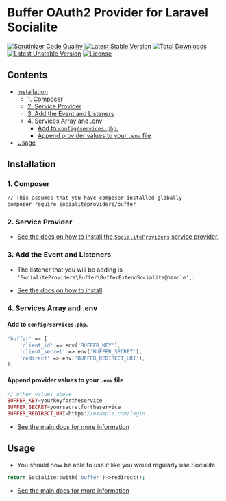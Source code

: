 # Buffer OAuth2 Provider for Laravel Socialite

[![Scrutinizer Code Quality](https://img.shields.io/scrutinizer/g/SocialiteProviders/Buffer.svg?style=flat-square)](https://scrutinizer-ci.com/g/SocialiteProviders/Buffer/?branch=master)
[![Latest Stable Version](https://img.shields.io/packagist/v/socialiteproviders/buffer.svg?style=flat-square)](https://packagist.org/packages/socialiteproviders/buffer)
[![Total Downloads](https://img.shields.io/packagist/dt/socialiteproviders/buffer.svg?style=flat-square)](https://packagist.org/packages/socialiteproviders/buffer)
[![Latest Unstable Version](https://img.shields.io/packagist/vpre/socialiteproviders/buffer.svg?style=flat-square)](https://packagist.org/packages/socialiteproviders/buffer)
[![License](https://img.shields.io/packagist/l/socialiteproviders/buffer.svg?style=flat-square)](https://packagist.org/packages/socialiteproviders/buffer)

<!-- START doctoc generated TOC please keep comment here to allow auto update -->
<!-- DON'T EDIT THIS SECTION, INSTEAD RE-RUN doctoc TO UPDATE -->
## Contents

- [Installation](#installation)
  - [1. Composer](#1-composer)
  - [2. Service Provider](#2-service-provider)
  - [3. Add the Event and Listeners](#3-add-the-event-and-listeners)
  - [4. Services Array and .env](#4-services-array-and-env)
    - [Add to `config/services.php`.](#add-to-configservicesphp)
    - [Append provider values to your `.env` file](#append-provider-values-to-your-env-file)
- [Usage](#usage)

<!-- END doctoc generated TOC please keep comment here to allow auto update -->


## Installation

### 1. Composer

```bash
// This assumes that you have composer installed globally
composer require socialiteproviders/buffer
```

### 2. Service Provider

* [See the docs on how to install the `SocialiteProviders` service provider.](https://github.com/SocialiteProviders/Manager#2-service-provider)


### 3. Add the Event and Listeners

* The listener that you will be adding is `'SocialiteProviders\Buffer\BufferExtendSocialite@handle',`.

* [See the docs on how to install](https://github.com/SocialiteProviders/Manager#3-add-the-event-and-listeners)

### 4. Services Array and .env

#### Add to `config/services.php`.

```php
'buffer' => [
    'client_id' => env('BUFFER_KEY'),
    'client_secret' => env('BUFFER_SECRET'),
    'redirect' => env('BUFFER_REDIRECT_URI'),
],
```

#### Append provider values to your `.env` file

```php
// other values above
BUFFER_KEY=yourkeyfortheservice
BUFFER_SECRET=yoursecretfortheservice
BUFFER_REDIRECT_URI=https://example.com/login
```

* [See the main docs for more information](https://github.com/SocialiteProviders/Manager#4-services-array-and-env)


## Usage

* You should now be able to use it like you would regularly use Socialite:

```php
return Socialite::with('buffer')->redirect();
```

* [See the main docs for more information](https://github.com/SocialiteProviders/Manager#usage)
